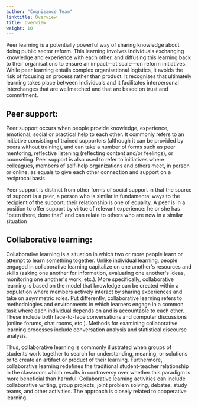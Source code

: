 ```yaml
---
author: "Cognizance Team"
linktitle: Overview
title: Overview
weight: 10
---
```


Peer learning is a potentially powerful way of sharing knowledge about doing public sector reform. This learning involves individuals exchanging knowledge and experience with each other, and diffusing this learning back to their organisations to ensure an impact—at scale—on reform initiatives. While peer learning entails complex organisational logistics, it avoids the risk of focusing on process rather than product. It recognises that ultimately learning takes place between individuals and it facilitates interpersonal interchanges that are wellmatched and that are based on trust and commitment. 


## Peer support:

Peer support occurs when people provide knowledge, experience, emotional, social or practical help to each other. It commonly refers to an initiative consisting of trained supporters (although it can be provided by peers without training), and can take a number of forms such as peer mentoring, reflective listening (reflecting content and/or feelings), or counseling. Peer support is also used to refer to initiatives where colleagues, members of self-help organizations and others meet, in person or online, as equals to give each other connection and support on a reciprocal basis.

Peer support is distinct from other forms of social support in that the source of support is a peer, a person who is similar in fundamental ways to the recipient of the support; their relationship is one of equality. A peer is in a position to offer support by virtue of relevant experience: he or she has "been there, done that" and can relate to others who are now in a similar situation


## Collaborative learning:

Collaborative learning is a situation in which two or more people learn or attempt to learn something together. Unlike individual learning, people engaged in collaborative learning capitalize on one another's resources and skills (asking one another for information, evaluating one another's ideas, monitoring one another's work, etc.). More specifically, collaborative learning is based on the model that knowledge can be created within a population where members actively interact by sharing experiences and take on asymmetric roles. Put differently, collaborative learning refers to methodologies and environments in which learners engage in a common task where each individual depends on and is accountable to each other. These include both face-to-face conversations and computer discussions (online forums, chat rooms, etc.). Methods for examining collaborative learning processes include conversation analysis and statistical discourse analysis.

Thus, collaborative learning is commonly illustrated when groups of students work together to search for understanding, meaning, or solutions or to create an artifact or product of their learning. Furthermore, collaborative learning redefines the traditional student-teacher relationship in the classroom which results in controversy over whether this paradigm is more beneficial than harmful. Collaborative learning activities can include collaborative writing, group projects, joint problem solving, debates, study teams, and other activities. The approach is closely related to cooperative learning.
